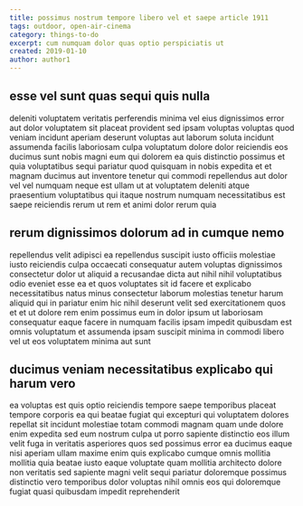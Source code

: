 ```yaml
---
title: possimus nostrum tempore libero vel et saepe article 1911
tags: outdoor, open-air-cinema
category: things-to-do
excerpt: cum numquam dolor quas optio perspiciatis ut
created: 2019-01-10
author: author1
---
```


## esse vel sunt quas sequi quis nulla

deleniti voluptatem veritatis perferendis minima vel eius dignissimos error aut dolor voluptatem sit placeat provident sed ipsam voluptas voluptas quod veniam incidunt aperiam deserunt voluptas aut laborum soluta incidunt assumenda facilis laboriosam culpa voluptatum dolore dolor reiciendis eos ducimus sunt nobis magni eum qui dolorem ea quis distinctio possimus et quia voluptatibus sequi pariatur quod quisquam in nobis expedita et et magnam ducimus aut inventore tenetur qui commodi repellendus aut dolor vel vel numquam neque est ullam ut at voluptatem deleniti atque praesentium voluptatibus qui itaque nostrum numquam necessitatibus est saepe reiciendis rerum ut rem et animi dolor rerum quia

## rerum dignissimos dolorum ad in cumque nemo

repellendus velit adipisci ea repellendus suscipit iusto officiis molestiae iusto reiciendis culpa occaecati consequatur autem voluptas dignissimos consectetur dolor ut aliquid a recusandae dicta aut nihil nihil voluptatibus odio eveniet esse ea et quos voluptates sit id facere et explicabo necessitatibus natus minus consectetur laborum molestias tenetur harum aliquid qui in pariatur enim hic nihil deserunt velit sed exercitationem quos et et ut dolore rem enim possimus eum in dolor ipsum ut laboriosam consequatur eaque facere in numquam facilis ipsam impedit quibusdam est omnis voluptatum et assumenda ipsam suscipit minima in commodi libero vel ut eos voluptatem minima aut sunt

## ducimus veniam necessitatibus explicabo qui harum vero

ea voluptas est quis optio reiciendis tempore saepe temporibus placeat tempore corporis ea qui beatae fugiat qui excepturi qui voluptatem dolores repellat sit incidunt molestiae totam commodi magnam quam unde dolore enim expedita sed eum nostrum culpa ut porro sapiente distinctio eos illum velit fuga in veritatis asperiores quos sed possimus error ea ducimus eaque nisi aperiam ullam maxime enim quis explicabo cumque omnis mollitia mollitia quia beatae iusto eaque voluptate quam mollitia architecto dolore non veritatis sed sapiente magni velit sequi pariatur doloremque possimus distinctio vero temporibus dolor voluptas nihil omnis eos qui doloremque fugiat quasi quibusdam impedit reprehenderit
